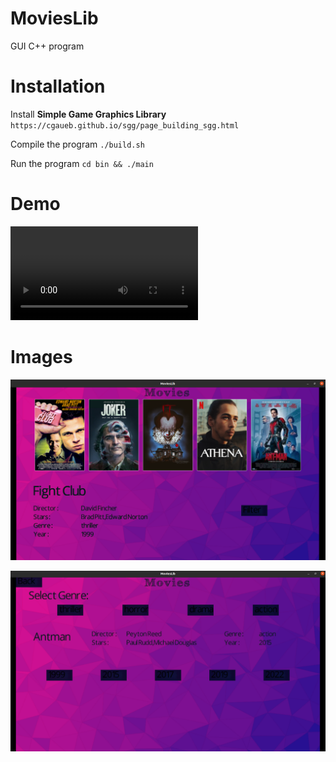 # MoviesLib

GUI C++ program

# Installation

Install **Simple Game Graphics Library**
	`https://cgaueb.github.io/sgg/page_building_sgg.html`

Compile the program	
	`./build.sh`

Run the program
	`cd bin && ./main`
	
# Demo

![video](https://github.com/spno77/MoviesLib/blob/main/bin/assets/demo.mp4)

# Images

![image](https://github.com/spno77/MoviesLib/blob/main/bin/assets/movies2.png)

![image](https://github.com/spno77/MoviesLib/blob/main/bin/assets/movies.png)

